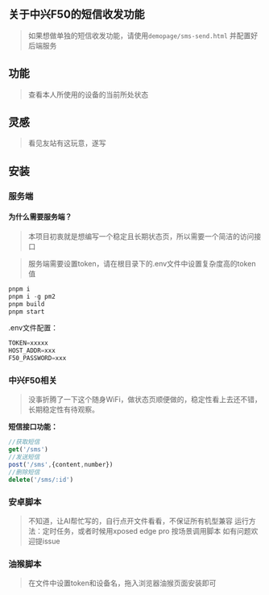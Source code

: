 ## 关于中兴F50的短信收发功能

>如果想做单独的短信收发功能，请使用`demopage/sms-send.html` 并配置好后端服务

## 功能

>查看本人所使用的设备的当前所处状态

## 灵感

> 看见友站有这玩意，遂写

## 安装

### 服务端

#### 为什么需要服务端？

> 本项目初衷就是想编写一个稳定且长期状态页，所以需要一个简洁的访问接口

> 服务端需要设置token，请在根目录下的.env文件中设置复杂度高的token值

```javascript
pnpm i
pnpm i -g pm2
pnpm build
pnpm start
```

.env文件配置：

```javascript
TOKEN=xxxxx
HOST_ADDR=xxx
F50_PASSWORD=xxx
```

### 中兴F50相关

> 没事折腾了一下这个随身WiFi，做状态页顺便做的，稳定性看上去还不错，长期稳定性有待观察。

**短信接口功能：**

```javascript
//获取短信
get('/sms')
//发送短信
post('/sms',{content,number})
//删除短信
delete('/sms/:id')
```

### 安卓脚本

> 不知道，让AI帮忙写的，自行点开文件看看，不保证所有机型兼容
> 运行方法：定时任务，或者时候用xposed edge pro 按场景调用脚本
> 如有问题欢迎提issue

### 油猴脚本

> 在文件中设置token和设备名，拖入浏览器油猴页面安装即可